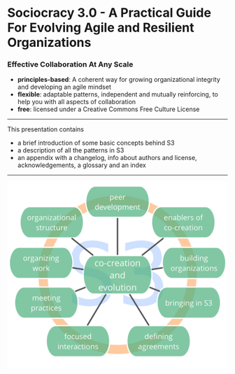 # Sociocracy 3.0 - A Practical Guide For Evolving Agile and Resilient Organizations 

### Effective Collaboration At Any Scale

* **principles-based**: A coherent way for growing organizational integrity and developing an agile mindset
* **flexible**: adaptable patterns, independent and mutually reinforcing, to help you with all aspects of collaboration
* **free**: licensed under a Creative Commons Free Culture License

---

This presentation contains

- a brief introduction of some basic concepts behind S3
- a description of all the patterns in S3
- an appendix with a changelog, info about authors and license, acknowledgements, a glossary and an index

---

![inline,fit](img/framework/s3-pattern-groups.png)

